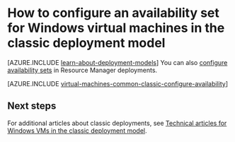 <properties
	pageTitle="Availability sets for Windows classic VMs | Microsoft Azure"
	description="Configure an availability set for a new or existing Windows virtual machine in the classic deployment model using the Azure portal and Azure PowerShell."
	services="virtual-machines-windows"
	documentationCenter=""
	authors="cynthn"
	manager="timlt"
	editor=""
	tags="azure-service-management"/>

<tags
	ms.service="virtual-machines-windows"
	ms.workload="infrastructure-services"
	ms.tgt_pltfrm="vm-windows"
	ms.devlang="na"
	ms.topic="article"
	ms.date="09/27/2016"
	ms.author="cynthn"/>

# How to configure an availability set for Windows virtual machines in the classic deployment model

[AZURE.INCLUDE [learn-about-deployment-models](../../includes/learn-about-deployment-models-classic-include.md)] You can also [configure availability sets](virtual-machines-windows-create-availability-set.md) in Resource Manager deployments.

[AZURE.INCLUDE [virtual-machines-common-classic-configure-availability](../../includes/virtual-machines-common-classic-configure-availability.md)]

## Next steps

For additional articles about classic deployments, see [Technical articles for Windows VMs in the classic deployment model](virtual-machines-windows-index.md).